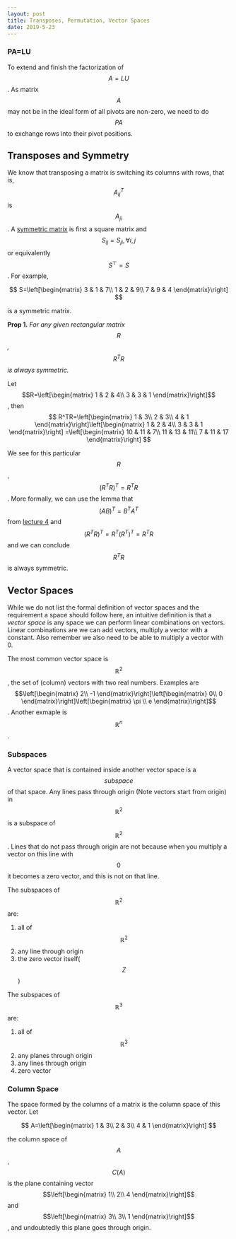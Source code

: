 ```yaml
---
layout: post
title: Transposes, Permutation, Vector Spaces
date: 2019-5-23
---
```


### PA=LU

To extend and finish the factorization of $$A=LU$$. As matrix $$A$$ may not be in the ideal form of all pivots are non-zero, we need to do $$PA$$ to exchange rows into their pivot positions. 

## Transposes and Symmetry

We know that transposing a matrix is switching its columns with rows, that is, $$A_{ij}^T$$  is $$A_{ji}$$. A <u>symmetric matrix</u> is first a square matrix and $$S_{ij}=S_{ji}, \forall i,j$$ or equivalently $$S^\top =S$$. For example,

$$
S=\left[\begin{matrix}
3 & 1 & 7\\
1 & 2 & 9\\
7 & 9 & 4
\end{matrix}\right]
$$

is a symmetric matrix. 

**Prop 1.** *For any given rectangular matrix $$R$$, $$R^TR$$ is always symmetric.* 

Let $$R=\left[\begin{matrix}
1 & 2 & 4\\
3 & 3 & 1
\end{matrix}\right]$$, then 
$$
R^TR=\left[\begin{matrix}
1 & 3\\
2 & 3\\
4 & 1
\end{matrix}\right]\left[\begin{matrix}
1 & 2 & 4\\
3 & 3 & 1
\end{matrix}\right] =\left[\begin{matrix}
10 & 11 & 7\\
11 & 13 & 11\\
7 & 11 & 17
\end{matrix}\right]
$$

We see for this particular $$R$$, $$(R^TR)^T=R^TR$$. More formally, we can use the lemma that $$(AB)^T=B^TA^T$$ from [lecture 4](./Factorization_into_A_eq_LU) and $$(R^TR)^T=R^T(R^T)^T=R^TR$$ and we can conclude $$R^TR$$ is always symmetric.

## Vector Spaces

While we do not list the formal definition of vector spaces and the requirement a space should follow here, an intuitive definition is that a *vector space* is any space we can perform linear combinations on vectors. Linear combinations are we can add vectors, multiply a vector with a constant. Also remember we also need to be able to multiply a vector with 0. 

The most common vector space is $$\mathbb{R}^2$$, the set of (column) vectors with two real numbers. Examples are $$\left[\begin{matrix}
2\\
-1
\end{matrix}\right]\left[\begin{matrix}
0\\
0
\end{matrix}\right]\left[\begin{matrix}
\pi \\
e
\end{matrix}\right]$$. Another exmaple is $$\mathbb{R}^n$$. 

### Subspaces

A vector space that is contained inside another vector space is a $$subspace$$ of that space. Any lines pass through origin (Note vectors start from origin) in $$\mathbb{R}^2$$ is a subspace of $$\mathbb{R}^2$$. Lines that do not pass through origin are not because when you multiply a vector on this line with $$0$$ it becomes a zero vector, and this is not on that line. 

The subspaces of $$\mathbb R^2$$ are:

1. all of $$\mathbb R^2$$
2. any line through origin
3. the zero vector itself($$Z$$)

The subspaces of $$\mathbb R^3$$ are:

1. all of $$\mathbb R^3$$
2. any planes through origin
3. any lines through origin
4. zero vector

### Column Space

The space formed by the columns of a matrix is the column space of this vector. Let 

$$
A=\left[\begin{matrix}
1 & 3\\
2 & 3\\
4 & 1
\end{matrix}\right]
$$

the column space of $$A$$, $$C(A)$$ is the plane containing vector $$\left[\begin{matrix}
1\\
2\\
4
\end{matrix}\right]$$ and $$\left[\begin{matrix}
3\\
3\\
1
\end{matrix}\right]$$, and undoubtedly this plane goes through origin.